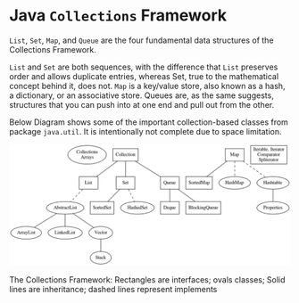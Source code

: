 # Java `Collections` Framework

`List`, `Set`, `Map`, and `Queue` are the four fundamental data structures of the Collections Framework. 

`List` and `Set` are both sequences, with the difference that `List` preserves order and allows duplicate entries, whereas Set, true to the mathematical concept behind it, does not. `Map` is a key/value store, also known as a hash, a dictionary, or an associative store. 
Queues are, as the same suggests, structures that you can push into at one end and pull out from the other.

Below Diagram shows some of the important collection-based classes from package `java.util`. It is intentionally not complete due to space limitation.

![](java-collection-framework.png)

The Collections Framework: Rectangles are interfaces; ovals classes; Solid lines are inheritance; dashed lines represent implements
